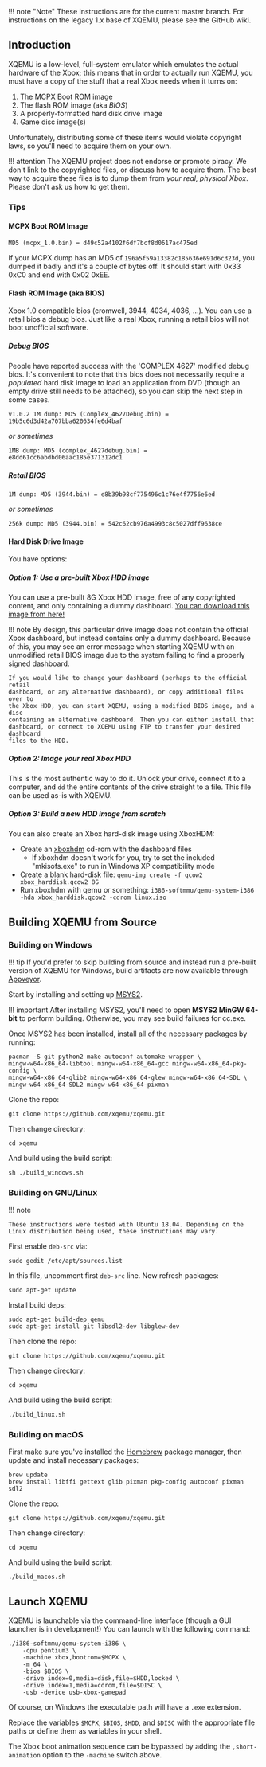 !!! note "Note"
    These instructions are for the current master branch. For instructions
    on the legacy 1.x base of XQEMU, please see the GitHub wiki.

Introduction
------------
XQEMU is a low-level, full-system emulator which emulates the actual hardware of
the Xbox; this means that in order to actually run XQEMU, you must have a copy
of the stuff that a real Xbox needs when it turns on:

1. The MCPX Boot ROM image
2. The flash ROM image (aka *BIOS*)
3. A properly-formatted hard disk drive image
4. Game disc image(s)

Unfortunately, distributing some of these items would violate copyright laws, so
you'll need to acquire them on your own.

!!! attention
    The XQEMU project does not endorse or promote piracy. We don't link to the
    copyrighted files, or discuss how to acquire them. The best way to acquire
    these files is to dump them from *your real, physical Xbox*. Please don't
    ask us how to get them.

### Tips

#### MCPX Boot ROM Image

    MD5 (mcpx_1.0.bin) = d49c52a4102f6df7bcf8d0617ac475ed

If your MCPX dump has an MD5 of `196a5f59a13382c185636e691d6c323d`, you dumped
it badly and it's a couple of bytes off. It should start with 0x33 0xC0 and end
with 0x02 0xEE.

#### Flash ROM Image (aka BIOS)

Xbox 1.0 compatible bios (cromwell, 3944, 4034, 4036, ...). You can use a retail
bios a debug bios. Just like a real Xbox, running a retail bios will not boot
unofficial software.

##### Debug BIOS

People have reported success with the 'COMPLEX 4627' modified debug bios. It's
convenient to note that this bios does not necessarily require a _populated_
hard disk image to load an application from DVD (though an empty drive still
needs to be attached), so you can skip the next step in some cases.

    v1.0.2 1M dump: MD5 (Complex_4627Debug.bin) = 19b5c6d3d42a707bba620634fe6d4baf

_or sometimes_

    1MB dump: MD5 (complex_4627debug.bin) = e8dd61cc6abdbd06aac185e371312dc1

##### Retail BIOS

    1M dump: MD5 (3944.bin) = e8b39b98cf775496c1c76e4f7756e6ed

_or sometimes_

    256k dump: MD5 (3944.bin) = 542c62cb976a4993c8c5027dff9638ce

#### Hard Disk Drive Image

You have options:

##### Option 1: Use a pre-built Xbox HDD image

You can use a pre-built 8G Xbox HDD image, free of any copyrighted content, and
only containing a dummy dashboard. [You can download this image from
here!](https://github.com/xqemu/xqemu-hdd-image/releases)

!!! note
    By design, this particular drive image does not contain the official Xbox
    dashboard, but instead contains only a dummy dashboard. Because of this, you
    may see an error message when starting XQEMU with an unmodified retail BIOS
    image due to the system failing to find a properly signed dashboard.

    If you would like to change your dashboard (perhaps to the official retail
    dashboard, or any alternative dashboard), or copy additional files over to
    the Xbox HDD, you can start XQEMU, using a modified BIOS image, and a disc
    containing an alternative dashboard. Then you can either install that
    dashboard, or connect to XQEMU using FTP to transfer your desired dashboard
    files to the HDD.

##### Option 2: Image your real Xbox HDD

This is the most authentic way to do it. Unlock your drive, connect it to a
computer, and `dd` the entire contents of the drive straight to a file. This
file can be used as-is with XQEMU.

##### Option 3: Build a new HDD image from scratch

You can also create an Xbox hard-disk image using XboxHDM:

* Create an [xboxhdm](http://sourceforge.net/projects/xboxhdm2/) cd-rom with the dashboard files
  * If xboxhdm doesn't work for you, try to set the included "mkisofs.exe" to run in Windows XP compatibility mode
* Create a blank hard-disk file: ```qemu-img create -f qcow2 xbox_harddisk.qcow2 8G```
* Run xboxhdm with qemu or something: ```i386-softmmu/qemu-system-i386 -hda xbox_harddisk.qcow2 -cdrom linux.iso```

Building XQEMU from Source
--------------------------

### Building on Windows

!!! tip
    If you'd prefer to skip building from source and instead run a pre-built
    version of XQEMU for Windows, build artifacts are now available through
    [Appveyor](https://ci.appveyor.com/project/mborgerson/xqemu-c5j6o/build/artifacts).

Start by installing and setting up [MSYS2](https://www.msys2.org/).

!!! important
    After installing MSYS2, you'll need to open **MSYS2 MinGW 64-bit** to
    perform building. Otherwise, you may see build failures for cc.exe.

Once MSYS2 has been installed, install all of the necessary packages by running:

    pacman -S git python2 make autoconf automake-wrapper \
    mingw-w64-x86_64-libtool mingw-w64-x86_64-gcc mingw-w64-x86_64-pkg-config \
    mingw-w64-x86_64-glib2 mingw-w64-x86_64-glew mingw-w64-x86_64-SDL \
    mingw-w64-x86_64-SDL2 mingw-w64-x86_64-pixman

Clone the repo:

    git clone https://github.com/xqemu/xqemu.git

Then change directory:

    cd xqemu

And build using the build script:

    sh ./build_windows.sh

### Building on GNU/Linux

!!! note

    These instructions were tested with Ubuntu 18.04. Depending on the
    Linux distribution being used, these instructions may vary.

First enable `deb-src` via:

    sudo gedit /etc/apt/sources.list

In this file, uncomment first `deb-src` line. Now refresh packages:

    sudo apt-get update

Install build deps:

    sudo apt-get build-dep qemu
    sudo apt-get install git libsdl2-dev libglew-dev

Then clone the repo:

    git clone https://github.com/xqemu/xqemu.git

Then change directory:

    cd xqemu

And build using the build script:

    ./build_linux.sh

### Building on macOS

First make sure you've installed the [Homebrew](https://brew.sh/) package
manager, then update and install necessary packages:

    brew update
    brew install libffi gettext glib pixman pkg-config autoconf pixman sdl2

Clone the repo:

    git clone https://github.com/xqemu/xqemu.git

Then change directory:

    cd xqemu

And build using the build script:

    ./build_macos.sh

Launch XQEMU
------------

XQEMU is launchable via the command-line interface (though a GUI launcher is in
development!) You can launch with the following command:

    ./i386-softmmu/qemu-system-i386 \
        -cpu pentium3 \
        -machine xbox,bootrom=$MCPX \
        -m 64 \
        -bios $BIOS \
        -drive index=0,media=disk,file=$HDD,locked \
        -drive index=1,media=cdrom,file=$DISC \
        -usb -device usb-xbox-gamepad

Of course, on Windows the executable path will have a `.exe` extension.

Replace the variables `$MCPX`, `$BIOS`, `$HDD`, and `$DISC` with the appropriate
file paths or define them as variables in your shell.

The Xbox boot animation sequence can be bypassed by adding the
`,short-animation` option to the `-machine` switch above.
